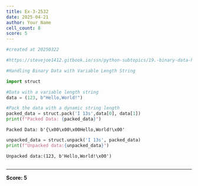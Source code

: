 ```yaml
---
title: Ex-3-2532
date: 2025-04-21
author: Your Name
cell_count: 8
score: 5
---
```


```python
#created at 20250322
```


```python
#https://stevejoe1412.gitbook.io/ssn/python-subtopics/19.-binary-data-handling
```


```python
#Handling Binary Data with Variable Length String
```


```python
import struct
```


```python
#Data with a variable length string
data = (123, b"Hello,World!")
```


```python
#Pack the data with a dynamic string length
packed_data = struct.pack('I 13s',data[0], data[1])
print(f"Packed Data: {packed_data}")
```

    Packed Data: b'{\x00\x00\x00Hello,World!\x00'



```python
unpacked_data = struct.unpack('I 13s', packed_data)
print(f"Unpacked data:{unpacked_data}")
```

    Unpacked data:(123, b'Hello,World!\x00')



```python

```


---
**Score: 5**